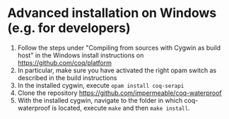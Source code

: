 # Advanced installation on Windows (e.g. for developers)

1. Follow the steps under "Compiling from sources with Cygwin as build host" in the Windows install instructions on https://github.com/coq/platform
2. In particular, make sure you have activated the right opam switch as described in the build instructions
3. In the installed cygwin, execute ```opam install coq-serapi```
4. Clone the repository https://github.com/impermeable/coq-waterproof
5. With the installed cygwin, navigate to the folder in which coq-waterproof is located, execute ```make``` and then ```make install```.

